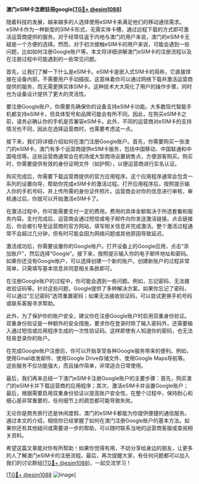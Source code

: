 **澳门eSIM卡怎麽註冊google[[TG💪+ @esim1088](https://t.me/s/esim1088)]**

随着科技的发展，越来越多的人选择使用eSIM卡来满足他们的移动通信需求。eSIM卡作为一种新型的SIM卡形式，无需实体卡槽，通过远程下载的方式即可激活运营商提供的服务。对于经常往返于内地与澳门的用户来说，澳门的eSIM卡无疑是一个方便的选择。然而，对于初次接触eSIM卡的用户来说，可能会遇到一些问题，比如如何注册Google账户等。本文将详细讲解澳门eSIM卡的注册流程以及在注册过程中可能遇到的一些常见问题。

首先，让我们了解一下什么是eSIM卡。eSIM卡是嵌入式SIM卡的简称，它直接焊接在设备内部，不需要用户手动插拔。这意味着你可以通过网络下载并激活运营商提供的服务，而无需更换实体SIM卡。这种技术大大简化了用户的操作步骤，同时也为设备设计提供了更大的灵活性。

要注册Google账户，你需要先确保你的设备支持eSIM卡功能。大多数现代智能手机都支持eSIM卡，但具体型号和品牌可能会有所不同。因此，在购买eSIM卡之前，请务必确认你的手机是否兼容eSIM卡。此外，不同的运营商对eSIM卡的支持情况也不同，因此在选择运营商时，也需要考虑这一点。

接下来，我们将详细介绍如何在澳门注册Google账户。首先，你需要购买一张澳门的eSIM卡。澳门有多个运营商提供eSIM卡服务，包括中国移动、中国联通和中国电信等。这些运营商通常会在机场或大型商场设置销售点，方便游客购买。购买时，你需要提供有效的身份证明文件（如护照），以便运营商进行实名认证。

购买完成后，你需要下载运营商提供的官方应用程序。这个应用程序通常会包含一系列的设置向导，帮助你完成eSIM卡的激活过程。打开应用程序后，按照提示输入你的手机号码，并上传所需的身份证件照片。运营商会对你的信息进行审核，审核通过后，你就可以开始激活eSIM卡了。

在激活过程中，你可能需要支付一定的费用。费用的具体金额取决于所选套餐和服务内容。支付完成后，运营商会通过短信或电子邮件向你发送激活链接。点击链接后，你会被引导至运营商的官方网站，填写相关信息并完成激活。整个激活过程通常不会超过几分钟，但有时可能会因为网络问题或其他原因导致延迟。

激活成功后，你需要设置你的Google账户。打开设备上的Google应用，点击“添加账户”，然后选择“Google”。接下来，按照提示输入你的电子邮件地址和密码。如果你还没有Google账户，可以选择创建一个新的账户。创建新账户的过程非常简单，只需填写基本信息并同意相关条款即可。

在注册Google账户的过程中，你可能会遇到一些问题。例如，忘记密码、无法接收验证码等。针对这些问题，Google提供了多种解决方案。如果你忘记了密码，可以通过“忘记密码”选项重置密码；如果无法接收验证码，可以尝试更换手机号码或联系客服寻求帮助。

此外，为了保护你的账户安全，建议你在注册Google账户时启用双重身份验证。双重身份验证是一种额外的安全措施，要求你在登录时除了输入密码外，还需要输入通过短信或应用程序生成的一次性验证码。这样即使有人知道你的密码，也无法轻易登录你的账户。

在完成Google账户注册后，你可以开始享受各种Google服务带来的便利。例如，使用Gmail收发邮件、使用Google Drive存储文件、使用Google Maps导航等。这些服务不仅功能强大，而且操作简单，非常适合日常使用。

最后，我们再来总结一下澳门eSIM卡注册Google账户的主要步骤：首先，购买澳门的eSIM卡并下载运营商的应用程序；其次，激活eSIM卡并设置Google账户；最后，根据需要启用双重身份验证以提高账户安全性。在整个过程中，保持耐心和细心是非常重要的，任何细节上的疏忽都可能导致失败。

无论你是商务旅行还是休闲度假，澳门的eSIM卡都能为你提供便捷的通信服务。通过本文的介绍，相信你已经掌握了如何在澳门注册Google账户的基本方法。如果你还有其他疑问或需要进一步的帮助，可以随时联系当地的运营商客服或查阅相关资料。

希望这篇文章能对你有所帮助！如果你觉得有用，不妨分享给身边的朋友，让更多的人了解澳门eSIM卡的注册流程。最后，再次提醒大家，有任何问题都可以加入我们的讨论群组[[TG💪+ @esim1088](https://t.me/s/esim1088)]，一起交流学习！

[[TG💪+ @esim1088](https://t.me/s/esim1088) ![Image](https://i.postimg.cc/4NQfJmqS/Snipaste-2025-05-13-00-14-12.png)]